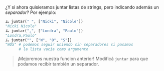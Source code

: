 ¿Y si ahora quisieramos juntar listas de strings, pero indicando además un _separador_? Por ejemplo: 

```python
ム juntar(" ", ["Nicki", "Nicole"])
"Nicki Nicole"
ム juntar(",", ["Londra", "Paulo"])
"Londra,Paulo"
ム juntar("", ["W", "O", "S"])
"WOS" # podemos seguir uniendo sin separadores si pasamos 
      # la lista vacía como argumento
```

> ¡Mejoremos nuestra funcion anterior! Modificá `juntar` para que podamos recibir también un separador.
